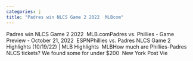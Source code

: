 ```yaml
---
categories: j
title: "Padres win NLCS Game 2 2022  MLBcom"
---
```

Padres win NLCS Game 2 2022&nbsp;&nbsp;MLB.comPadres vs. Phillies - Game Preview - October 21, 2022&nbsp;&nbsp;ESPNPhillies vs. Padres NLCS Game 2 Highlights (10/19/22) | MLB Highlights&nbsp;&nbsp;MLBHow much are Phillies-Padres NLCS tickets? We found some for under $200&nbsp;&nbsp;New York Post Vie